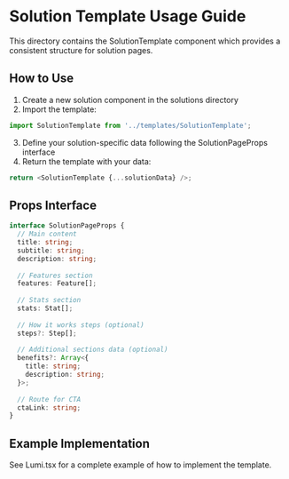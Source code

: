 # Solution Template Usage Guide

This directory contains the SolutionTemplate component which provides a consistent structure for solution pages.

## How to Use

1. Create a new solution component in the solutions directory
2. Import the template:
```typescript
import SolutionTemplate from '../templates/SolutionTemplate';
```

3. Define your solution-specific data following the SolutionPageProps interface
4. Return the template with your data:
```typescript
return <SolutionTemplate {...solutionData} />;
```

## Props Interface

```typescript
interface SolutionPageProps {
  // Main content
  title: string;
  subtitle: string;
  description: string;
  
  // Features section
  features: Feature[];
  
  // Stats section
  stats: Stat[];
  
  // How it works steps (optional)
  steps?: Step[];
  
  // Additional sections data (optional)
  benefits?: Array<{
    title: string;
    description: string;
  }>;
  
  // Route for CTA
  ctaLink: string;
}
```

## Example Implementation

See Lumi.tsx for a complete example of how to implement the template.
